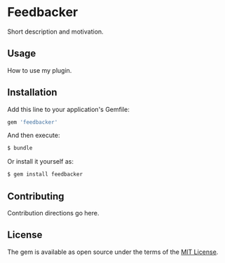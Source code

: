 # Feedbacker
Short description and motivation.

## Usage
How to use my plugin.

## Installation
Add this line to your application's Gemfile:

```ruby
gem 'feedbacker'
```

And then execute:
```bash
$ bundle
```

Or install it yourself as:
```bash
$ gem install feedbacker
```

## Contributing
Contribution directions go here.

## License
The gem is available as open source under the terms of the [MIT License](https://opensource.org/licenses/MIT).
